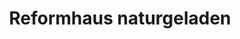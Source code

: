 ---
title: "Reformhaus naturgeladen"
url: /bad-hofgastein/reformhaus-naturgeladen/
shop: Lebensmittel
---